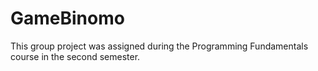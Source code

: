 # GameBinomo
This group project was assigned during the Programming Fundamentals course in the second semester.
